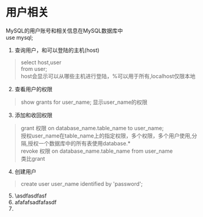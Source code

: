 # 用户相关
MySQL的用户账号和相关信息在MySQL数据库中  
use mysql;
1. 查询用户，和可以登陆的主机(host)
> select host,user  
> from user;  
> host会显示可以从哪些主机进行登陆，%可以用于所有,localhost仅限本地
2. 查看用户的权限
> show grants for user_name;
> 显示user_name的权限
3. 添加和收回权限
> grant 权限 on database_name.table_name to user_name;  
> 授权user_name在table_name上的指定权限，多个权限，多个用户使用,分隔,授权一个数据库中的所有表使用database.*  
> revoke 权限 on database_name.table_name from user_name  
> 类比grant
4. 创建用户
> create user user_name identified by 'password';
5. \asdfasdfasf
6. afafafsadfafasdf
7.
